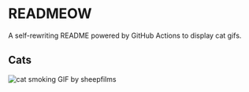 # READMEOW

A self-rewriting README powered by GitHub Actions to display cat gifs.

## Cats

![cat smoking GIF by sheepfilms](https://media3.giphy.com/media/l0ExdMHUDKteztyfe/200.gif?cid=9acd02dauc8kjzvna3a0zm8xja5lufk5d8d023ivoftg8avd&ep=v1_gifs_search&rid=200.gif&ct=g)
